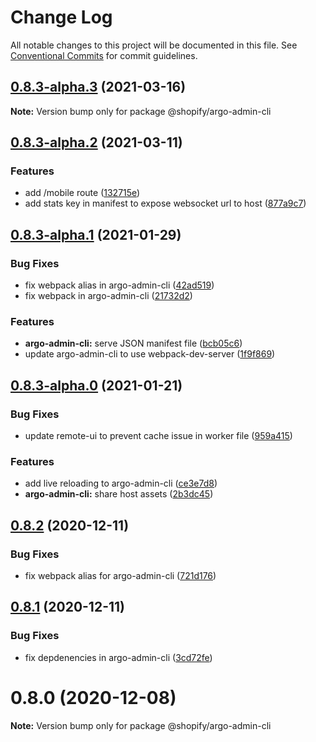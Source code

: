 # Change Log

All notable changes to this project will be documented in this file.
See [Conventional Commits](https://conventionalcommits.org) for commit guidelines.

## [0.8.3-alpha.3](https://github.com/Shopify/argo-admin/compare/v0.8.3-alpha.2...v0.8.3-alpha.3) (2021-03-16)

**Note:** Version bump only for package @shopify/argo-admin-cli





## [0.8.3-alpha.2](https://github.com/Shopify/argo-admin/compare/v0.8.3-alpha.1...v0.8.3-alpha.2) (2021-03-11)


### Features

* add /mobile route ([132715e](https://github.com/Shopify/argo-admin/commit/132715eb9690804f3bfdd395948cabf1e81af013))
* add stats key in manifest to expose websocket url to host ([877a9c7](https://github.com/Shopify/argo-admin/commit/877a9c71bb0c23f19d97870bb7aa4d233235ae53))





## [0.8.3-alpha.1](https://github.com/Shopify/argo-admin/compare/v0.8.3-alpha.0...v0.8.3-alpha.1) (2021-01-29)


### Bug Fixes

* fix webpack alias in argo-admin-cli ([42ad519](https://github.com/Shopify/argo-admin/commit/42ad519cc1ba1a6f985d98213e15e810928b7fa7))
* fix webpack in argo-admin-cli ([21732d2](https://github.com/Shopify/argo-admin/commit/21732d266e2c6ee13d60ebfcc9e5e38bef736ccb))


### Features

* **argo-admin-cli:** serve JSON manifest file ([bcb05c6](https://github.com/Shopify/argo-admin/commit/bcb05c6ea104bfe0016e96277efc284323784a7b))
* update argo-admin-cli to use webpack-dev-server ([1f9f869](https://github.com/Shopify/argo-admin/commit/1f9f869582083cb4cf1e33f2d7b98bfd967bbb84))





## [0.8.3-alpha.0](https://github.com/Shopify/argo-admin/compare/v0.8.2...v0.8.3-alpha.0) (2021-01-21)


### Bug Fixes

* update remote-ui to prevent cache issue in worker file ([959a415](https://github.com/Shopify/argo-admin/commit/959a415b5515c121889164c2c19ef92f45fd0cc1))


### Features

* add live reloading to argo-admin-cli ([ce3e7d8](https://github.com/Shopify/argo-admin/commit/ce3e7d89d0d7af98a8b8de661abdd6e6d6ea6296))
* **argo-admin-cli:** share host assets ([2b3dc45](https://github.com/Shopify/argo-admin/commit/2b3dc456f888715914aec165ac6a2ff602b48691))





## [0.8.2](https://github.com/Shopify/argo-admin/compare/v0.8.1...v0.8.2) (2020-12-11)


### Bug Fixes

* fix webpack alias for argo-admin-cli ([721d176](https://github.com/Shopify/argo-admin/commit/721d1761a36fc59d3327120ffeaf4c48bac66a03))





## [0.8.1](https://github.com/Shopify/argo-admin/compare/v0.8.0...v0.8.1) (2020-12-11)


### Bug Fixes

* fix depdenencies in argo-admin-cli ([3cd72fe](https://github.com/Shopify/argo-admin/commit/3cd72fe73e2499c8ad7c14dfd5a373a059cd7b5c))





# 0.8.0 (2020-12-08)

**Note:** Version bump only for package @shopify/argo-admin-cli
